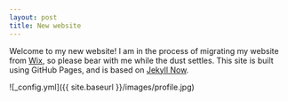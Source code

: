 ```yaml
---
layout: post
title: New website
---
```


Welcome to my new website! I am in the process of migrating my website from 
[Wix](www.kpmercier.wixsite.com/home), so please bear with me while the dust settles. 
This site is built using GitHub Pages, and is based on 
[Jekyll Now](https://github.com/barryclark/jekyll-now).

![_config.yml]({{ site.baseurl }}/images/profile.jpg)